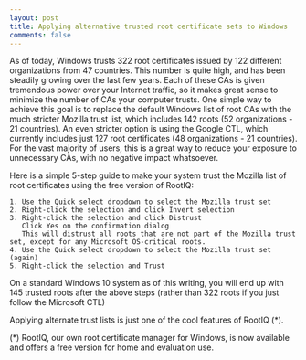 ```yaml
---
layout: post
title: Applying alternative trusted root certificate sets to Windows
comments: false
---
```


As of today, Windows trusts 322 root certificates issued by 122 different organizations from 47 countries. This number is quite high, and has been steadily growing over the last few years. Each of these CAs is given tremendous power over your Internet traffic, so it makes great sense to minimize the number of CAs your computer trusts. One simple way to achieve this goal is to replace the default Windows list of root CAs with the much stricter Mozilla trust list, which includes 142 roots (52 organizations - 21 countries). An even stricter option is using the Google CTL, which currently includes just 127 root certificates (48 organizations - 21 countries). For the vast majority of users, this is a great way to reduce your exposure to unnecessary CAs, with no negative impact whatsoever.

Here is a simple 5-step guide to make your system trust the Mozilla list of root certificates using the free version of RootIQ:

    1. Use the Quick select dropdown to select the Mozilla trust set
    2. Right-click the selection and click Invert selection
    3. Right-click the selection and click Distrust
       Click Yes on the confirmation dialog
       This will distrust all roots that are not part of the Mozilla trust set, except for any Microsoft OS-critical roots.
    4. Use the Quick select dropdown to select the Mozilla trust set (again)
    5. Right-click the selection and Trust

On a standard Windows 10 system as of this writing, you will end up with 145 trusted roots after the above steps (rather than 322 roots if you just follow the Microsoft CTL) 

Applying alternate trust lists is just one of the cool features of RootIQ (*).  

(*) RootIQ, our own root certificate manager for Windows, is now available and offers a free version for home and evaluation use.
